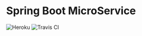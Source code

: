 # Spring Boot MicroService

![Heroku](https://heroku-badge.herokuapp.com/?app=stark-brushlands-69348&style=flat) ![Travis CI](https://travis-ci.org/gregkonushev/Receiver.svg?branch=master)